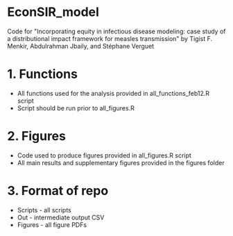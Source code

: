 # EconSIR_model

Code for "Incorporating equity in infectious disease modeling: case study of a distributional impact framework for measles transmission" by Tigist F. Menkir, Abdulrahman Jbaily, and Stéphane Verguet

# 1. Functions #
* All functions used for the analysis provided in all_functions_feb12.R script 
* Script should be run prior to all_figures.R

# 2. Figures #
* Code used to produce figures provided in all_figures.R script
* All main results and supplementary figures provided in the figures folder

# 3. Format of repo #
* Scripts - all scripts 
* Out - intermediate output CSV 
* Figures - all figure PDFs
